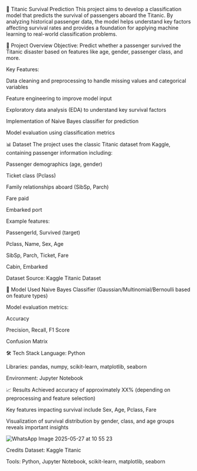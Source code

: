 🚢 Titanic Survival Prediction
This project aims to develop a classification model that predicts the survival of passengers aboard the Titanic. By analyzing historical passenger data, the model helps understand key factors affecting survival rates and provides a foundation for applying machine learning to real-world classification problems.

🚀 Project Overview
Objective:
Predict whether a passenger survived the Titanic disaster based on features like age, gender, passenger class, and more.

Key Features:

Data cleaning and preprocessing to handle missing values and categorical variables

Feature engineering to improve model input

Exploratory data analysis (EDA) to understand key survival factors

Implementation of Naive Bayes classifier for prediction

Model evaluation using classification metrics

📊 Dataset
The project uses the classic Titanic dataset from Kaggle, containing passenger information including:

Passenger demographics (age, gender)

Ticket class (Pclass)

Family relationships aboard (SibSp, Parch)

Fare paid

Embarked port

Example features:

PassengerId, Survived (target)

Pclass, Name, Sex, Age

SibSp, Parch, Ticket, Fare

Cabin, Embarked

Dataset Source:
Kaggle Titanic Dataset

🧠 Model Used
Naive Bayes Classifier (Gaussian/Multinomial/Bernoulli based on feature types)

Model evaluation metrics:

Accuracy

Precision, Recall, F1 Score

Confusion Matrix

🛠 Tech Stack
Language: Python

Libraries: pandas, numpy, scikit-learn, matplotlib, seaborn

Environment: Jupyter Notebook

📈 Results
Achieved accuracy of approximately XX% (depending on preprocessing and feature selection)

Key features impacting survival include Sex, Age, Pclass, Fare

Visualization of survival distribution by gender, class, and age groups reveals important insights

![WhatsApp Image 2025-05-27 at 10 55 23](https://github.com/user-attachments/assets/7f6547b0-b46b-46b0-aaa0-bfb7a3bfa92b)


Credits
Dataset: Kaggle Titanic

Tools: Python, Jupyter Notebook, scikit-learn, matplotlib, seaborn
